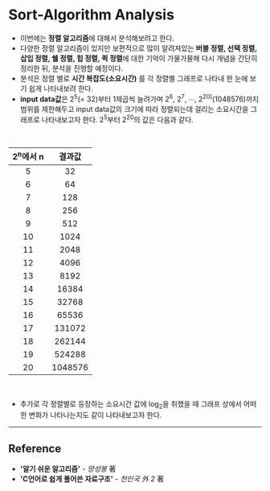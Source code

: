 # **Sort-Algorithm Analysis**

- 이번에는 **정렬 알고리즘**에 대해서 분석해보려고 한다. 
- 다양한 정렬 알고리즘이 있지만 보편적으로 많이 알려져있는 **버블 정렬, 선택 정렬, 삽입 정렬, 쉘 정렬, 힙 정렬, 퀵 정렬**에 대한 기억이 가물가물해 다시 개념을 간단히 정리한 뒤, 분석을 진행할 예정이다.
- 분석은 정렬 별로 **시간 복잡도(소요시간)** 를 각 정렬별 그래프로 나타내 한 눈에 보기 쉽게 나타내보려 한다.
- **input data값**은 2<sup>5</sup>(= 32)부터 1제곱씩 늘려가며 2<sup>6</sup>, 2<sup>7</sup>, ∙∙∙, 2<sup>20(</sup>(1048576)까지 범위를 제한해두고 input data값의 크기에 따라 정렬되는데 걸리는 소요시간을 그래프로 나타내보고자 한다. 2<sup>5</sup>부터 2<sup>20</sup>의 값은 다음과 같다.
<br/>

|2<sup>n</sup>에서 n|결과값|
|:-----:|:------:|
|5|32|
|6|64|
|7|128|
|8|256|
|9|512|
|10|1024|
|11|2048|
|12|4096|
|13|8192|
|14|16384|
|15|32768|
|16|65536|
|17|131072|
|18|262144|
|19|524288|
|20|1048576|

<br/>

- 추가로 각 정렬별로 등장하는 소요시간 값에 log<sub>2</sub>을 취했을 때 그래프 상에서 어떠한 변화가 나타나는지도 같이 나타내보고자 한다.

___
## Reference
- **'알기 쉬운 알고리즘'** - *양성봉* 著
- **'C언어로 쉽게 풀어쓴 자료구조'** - *천인국 外 2* 著